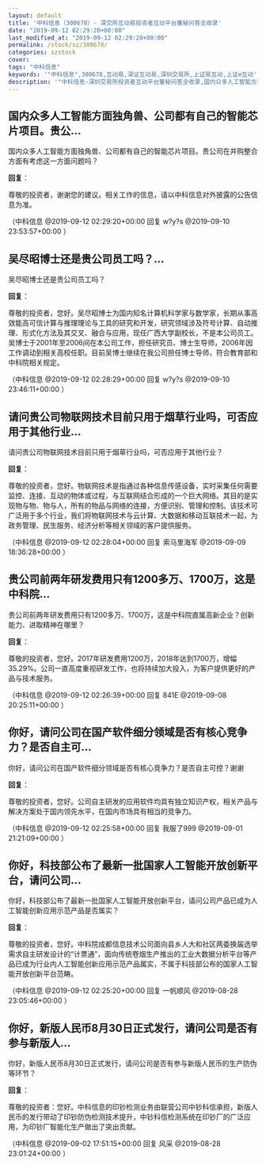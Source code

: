 ```yaml
---
layout: default
title: '中科信息（300678）- 深交所互动易投资者互动平台董秘问答全收录'
date: "2019-09-12 02:29:20+00:00"
last_modified_at: "2019-09-12 02:29:20+00:00"
permalink: /stock/sz/300678/
categories: szstock
cover: 
tags: "中科信息"
keywords: '"中科信息",300678,互动易,深证互动易,深圳交易所,上证易互动,上证e互动'
description: '"中科信息-深圳交易所投资者互动平台董秘问答全收录,国内众多人工智能方面独角兽、公司都有自己的智能芯片项目。贵公司在并购整合方面有考虑这一方面问题吗？"'
---
```


## 国内众多人工智能方面独角兽、公司都有自己的智能芯片项目。贵公...

国内众多人工智能方面独角兽、公司都有自己的智能芯片项目。贵公司在并购整合方面有考虑这一方面问题吗？

**回复**：

尊敬的投资者，谢谢您的建议。相关工作的信息，请以中科信息对外披露的公告信息为准。 

（中科信息  @2019-09-12 02:29:20+00:00 回复 w?y?s  @2019-09-10 23:53:57+00:00 ）

## 吴尽昭博士还是贵公司员工吗？...

吴尽昭博士还是贵公司员工吗？

**回复**：

尊敬的投资者，您好。吴尽昭博士为国内知名计算机科学家与数学家，长期从事高效能高可信计算与推理理论与工具的研究和开发，研究领域涉及符号计算、自动推理、形式化方法及其交叉、融合与应用，现任广西大学副校长，不是本公司员工。吴博士于2001年至2006间在本公司工作，担任研究员、博士生导师，2006年因工作调动到相关高校任职。目前吴博士继续在我公司担任博士导师，符合教育部和中科院相关规定。 

（中科信息  @2019-09-12 02:28:29+00:00 回复 w?y?s  @2019-09-10 23:46:11+00:00 ）

## 请问贵公司物联网技术目前只用于烟草行业吗，可否应用于其他行业...

请问贵公司物联网技术目前只用于烟草行业吗，可否应用于其他行业？

**回复**：

尊敬的投资者，您好。物联网技术是指通过各种信息传感设备，实时采集任何需要监控、连接、互动的物体或过程，与互联网结合形成的一个巨大网络。其目的是实现物与物、物与人，所有的物品与网络的连接，方便识别、管理和控制。该技术可广泛用于多个行业，我们将物联网技术与云计算、大数据和移动互联技术一起，为政务管理、民生服务、经济分析等相关领域的客户提供服务。 

（中科信息  @2019-09-12 02:28:04+00:00 回复 索马里海军  @2019-09-09 18:36:28+00:00 ）

## 贵公司前两年研发费用只有1200多万、1700万，这是中科院...

贵公司前两年研发费用只有1200多万、1700万，这是中科院直属高新企业？创新能力、进取精神在哪里？

**回复**：

尊敬的投资者，您好。2017年研发费用1200万，2018年达到1700万，增幅35.29%。公司一直高度重视研发工作，也将持续加大投入，为客户提供更好的产品与技术服务。 

（中科信息  @2019-09-12 02:26:39+00:00 回复 841E  @2019-09-08 20:25:11+00:00 ）

## 你好，请问公司在国产软件细分领域是否有核心竞争力？是否自主可...

你好，请问公司在国产软件细分领域是否有核心竞争力？是否自主可控？谢谢

**回复**：

尊敬的投资者，您好。公司自主研发的应用软件均具有独立知识产权，相关产品与解决方案处于国内领先水平，在国内市场具有相当的竞争力。 

（中科信息  @2019-09-12 02:25:58+00:00 回复 我服了999  @2019-09-01 21:21:09+00:00 ）

## 你好，科技部公布了最新一批国家人工智能开放创新平台，请问公司...

你好，科技部公布了最新一批国家人工智能开放创新平台，请问公司产品已成为人工智能创新应用示范产品是否属实？

**回复**：

尊敬的投资者，您好。中科院成都信息技术公司面向县乡人大和社区两委换届选举需求自主研发设计的“计票通”，面向传统卷烟生产推出的工业大数据分析平台等产品已成为行业内人工智能创新应用示范产品属实，不属于科技部公布的国家人工智能开放创新平台范畴。 

（中科信息  @2019-09-12 02:25:20+00:00 回复 一帆顺风  @2019-08-28 23:05:46+00:00 ）

## 你好，新版人民币8月30日正式发行，请问公司是否有参与新版人...

你好，新版人民币8月30日正式发行，请问公司是否有参与新版人民币的生产防伪等环节？

**回复**：

尊敬的投资者：您好。中科信息的印钞检测业务由联营公司中钞科信承担，新版人民币的发行带动了印钞防伪检测技术提升，中钞科信检测系统在印钞厂的广泛应用，为印钞厂智能化生产做出了突出贡献。 

（中科信息  @2019-09-02 17:51:15+00:00 回复 风采  @2019-08-28 23:01:24+00:00 ）

